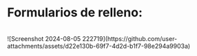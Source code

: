 <h1>Formularios de relleno: </h1>
<br>
![Screenshot 2024-08-05 222719](https://github.com/user-attachments/assets/d22e130b-69f7-4d2d-b1f7-98e294a9903a)
